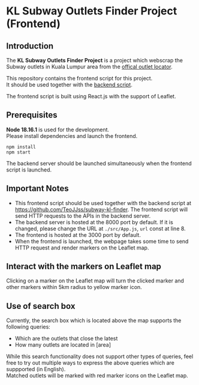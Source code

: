 <h1>KL Subway Outlets Finder Project (Frontend)</h1>
<h2>Introduction</h2>

The <b>KL Subway Outlets Finder Project</b> is a project which webscrap the Subway outlets in Kuala Lumpur area from the <a href="https://subway.com.my/find-a-subway">offical outlet locator</a>. 

This repository contains the frontend script for this project.  
It should be used together with the <a href="https://github.com/TeoJJss/subway-kl-finder">backend script</a>. 

The frontend script is built using React.js with the support of Leaflet.  

<h2>Prerequisites</h2>

<b>Node 18.16.1</b> is used for the development.  
Please install dependencies and launch the frontend.  
```
npm install
npm start
```
The backend server should be launched simultaneously when the frontend script is launched. 

<h2>Important Notes</h2>

- This frontend script should be used together with the backend script at https://github.com/TeoJJss/subway-kl-finder. The frontend script will send HTTP requests to the APIs in the backend server. 
- The backend server is hosted at the 8000 port by default. If it is changed, please change the URL at `./src/App.js`, `url` const at line 8.
- The frontend is hosted at the 3000 port by default. 
- When the frontend is launched, the webpage takes some time to send HTTP request and render markers on the Leaflet map.

<h2>Interact with the markers on Leaflet map</h2>

Clicking on a marker on the Leaflet map will turn the clicked marker and other markers within 5km radius to yellow marker icon. 

<h2>Use of search box</h2>

Currently, the search box which is located above the map supports the following queries:
- Which are the outlets that close the latest
- How many outlets are located in [area]  

While this search functionality does not support other types of queries, feel free to try out multiple ways to express the above queries which are suppported (in English).  
Matched outlets will be marked with red marker icons on the Leaflet map.  